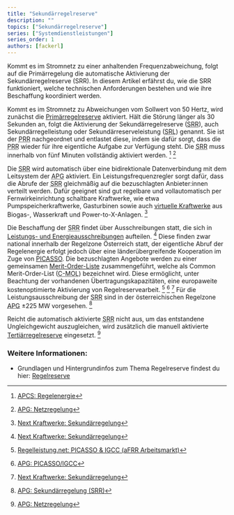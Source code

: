 ```yaml
---
title: "Sekundärregelreserve"
description: ""
topics: ["Sekundärregelreserve"]
series: ["Systemdienstleistungen"]
series_order: 1
authors: [fackerl]
---
```


Kommt es im Stromnetz zu einer anhaltenden Frequenzabweichung, folgt auf die Primärregelung die automatische Aktivierung der Sekundärregelreserve (SRR). In diesem Artikel erfährst du, wie die SRR funktioniert, welche technischen Anforderungen bestehen und wie ihre Beschaffung koordiniert werden.

<!--more-->

Kommt es im Stromnetz zu Abweichungen vom Sollwert von 50 Hertz, wird zunächst die [Primärregelreserve](/wissen/regelreserve/primärregelreserve/) aktiviert. Hält die Störung länger als 30 Sekunden an, folgt die Aktivierung der Sekundärregelreserve (<abbr title="Sekundärregelreserve">SRR</abbr>), auch Sekundärregelleistung oder Sekundärreserveleistung (<abbr title="Sekundärreserveleistung">SRL</abbr>) genannt. Sie ist der <abbr title="Primärregelreserve">PRR</abbr> nachgeordnet und entlastet diese, indem sie dafür sorgt, dass die <abbr title="Primärregelreserve">PRR</abbr> wieder für ihre eigentliche Aufgabe zur Verfügung steht. Die <abbr title="Sekundärregelreserve">SRR</abbr> muss innerhalb von fünf Minuten vollständig aktiviert werden. [^APCS] [^APG]

Die <abbr title="Sekundärregelreserve">SRR</abbr> wird automatisch über eine bidirektionale Datenverbindung mit dem Leitsystem der <abbr title="Austrian Power Grid">APG</abbr> aktiviert. Ein Leistungsfrequenzregler sorgt dafür, dass die Abrufe der <abbr title="Sekundärregelreserve">SRR</abbr> gleichmäßig auf die bezuschlagten Anbieter:innen verteilt werden. Dafür geeignet sind gut regelbare und vollautomatisch per Fernwirkeinrichtung schaltbare Kraftwerke, wie etwa Pumpspeicherkraftwerke, Gasturbinen sowie auch [virtuelle Kraftwerke](/wissen/virtuelle-kraftwerke/) aus Biogas-, Wasserkraft und Power-to-X-Anlagen. [^kraftwerke_sekundär]

Die Beschaffung der <abbr title="Sekundärregelreserve">SRR</abbr> findet über Ausschreibungen statt, die sich in [Leistungs- und Energieausschreibungen](/wissen/regelreserve/) aufteilen. [^kraftwerke_sekundär] Diese finden zwar national innerhalb der Regelzone Österreich statt, der eigentliche Abruf der Regelenergie erfolgt jedoch über eine länderübergreifende Kooperation im Zuge von [PICASSO](https://www.entsoe.eu/network_codes/eb/picasso/). Die bezuschlagten Angebote werden zu einer gemeinsamen [Merit-Order-Liste](/wissen/merit-order/) zusammengeführt, welche als Common Merit-Order-List (<abbr title="Common Merit-Order-List">C-MOL</abbr>) bezeichnet wird. Diese ermöglicht, unter Beachtung der vorhandenen Übertragungskapazitäten, eine europaweite kostenoptimierte Aktivierung von Regelreservearbeit. [^regelleistung.net] [^APG_picasso] [^kraftwerke_sekundär] Für die Leistungsausschreibung der <abbr title="Sekundärregelreserve">SRR</abbr> sind in der österreichischen Regelzone <abbr title="Austrian Power Grid">APG</abbr> ±225 MW vorgesehen. [^APG_sekundär]

Reicht die automatisch aktivierte <abbr title="Sekundärregelreserve">SRR</abbr> nicht aus, um das entstandene Ungleichgewicht auszugleichen, wird zusätzlich die manuell aktivierte [Tertiärregelreserve](wissen/regelreserve/tertiärregelreserve/) eingesetzt. [^APG]

### Weitere Informationen:

- Grundlagen und Hintergrundinfos zum Thema Regelreserve findest du hier: [Regelreserve](/wissen/regelreserve/)

[^regelleistung.net]: [Regelleistung.net: PICASSO & IGCC (aFRR Arbeitsmarkt)](https://www.regelleistung.net/de-de/Europ%C3%A4ische-Kooperationen/PICASSO-IGCC-aFRR-Arbeitsmarkt)
[^APG_picasso]: [APG: PICASSO/IGCC](https://markt.apg.at/netz/netzregelung/sekundaerregelung/picasso-igcc/)
[^kraftwerke.at]: [Next Kraftwerke: Regelenergie in Österreich](https://www.next-kraftwerke.at/wissen/regelenergie)
[^kraftwerke_sekundär]: [Next Kraftwerke: Sekundärregelung](https://www.next-kraftwerke.at/wissen/sekundaerregelung-srl)
[^A1]: [A1 Energy Solutions: Regelenergie kurz erklärt](https://www.a1energysolutions.at/regelenergie-pool/)
[^econtrol]: [E-Control: Marktbasierte Beschaffung Regelreserve](https://www.e-control.at/industrie/strom/strommarkt/marktbasierte-beschaffung-regelreserve#:~:text=In%20%C3%96sterreich%20erfolgt%20die%20vollst%C3%A4ndig,werden%20Erzeugern%20und%20Bilanzgruppen%20verrechnet)
[^APG]: [APG: Netzregelung](https://markt.apg.at/netz/netzregelung/)
[^APG_sekundär]: [APG: Sekundärregelung (SRR)](https://markt.apg.at/netz/netzregelung/sekundaerregelung/)
[^APCS]: [APCS: Regelenergie](https://www.apcs.at/de/regelenergie)
